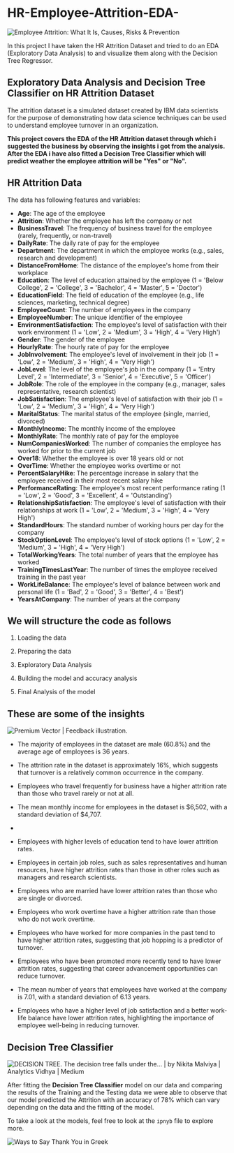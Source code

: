 ﻿# HR-Employee-Attrition-EDA-

![Employee Attrition: What It Is, Causes, Risks & Prevention](https://www.teamly.com/blog/wp-content/uploads/2022/06/Types-of-Employee-Attrition.png)

In this project I have taken the HR Attrition Dataset and tried to do an EDA (Exploratory Data Analysis) to and visualize them along with the Decision Tree Regressor.

## Exploratory Data Analysis and  Decision Tree Classifier on HR Attrition Dataset

The attrition dataset is a simulated dataset created by IBM data scientists for the purpose of demonstrating how data science techniques can be used to understand employee turnover in an organization.

**This project covers the EDA of the HR Attrition dataset through which i suggested the business by observing the insights i got from the analysis. After the EDA i have also fitted a Decision Tree Classifier which will predict weather the employee attrition will be "Yes" or "No".**

## HR Attrition Data

The data has following features and variables:

-   **Age**: The age of the employee
-   **Attrition**: Whether the employee has left the company or not
-   **BusinessTravel**: The frequency of business travel for the employee (rarely, frequently, or non-travel)
-   **DailyRate**: The daily rate of pay for the employee
-   **Department**: The department in which the employee works (e.g., sales, research and development)
-   **DistanceFromHome**: The distance of the employee's home from their workplace
-   **Education**: The level of education attained by the employee (1 = 'Below College', 2 = 'College', 3 = 'Bachelor', 4 = 'Master', 5 = 'Doctor')
-   **EducationField**: The field of education of the employee (e.g., life sciences, marketing, technical degree)
-   **EmployeeCount**: The number of employees in the company
-   **EmployeeNumber**: The unique identifier of the employee
-   **EnvironmentSatisfaction**: The employee's level of satisfaction with their work environment (1 = 'Low', 2 = 'Medium', 3 = 'High', 4 = 'Very High')
-   **Gender**: The gender of the employee
-   **HourlyRate**: The hourly rate of pay for the employee
-   **JobInvolvement**: The employee's level of involvement in their job (1 = 'Low', 2 = 'Medium', 3 = 'High', 4 = 'Very High')
-   **JobLevel**: The level of the employee's job in the company (1 = 'Entry Level', 2 = 'Intermediate', 3 = 'Senior', 4 = 'Executive', 5 = 'Officer')
-   **JobRole**: The role of the employee in the company (e.g., manager, sales representative, research scientist)
-   **JobSatisfaction**: The employee's level of satisfaction with their job (1 = 'Low', 2 = 'Medium', 3 = 'High', 4 = 'Very High')
-   **MaritalStatus**: The marital status of the employee (single, married, divorced)
-   **MonthlyIncome**: The monthly income of the employee
-   **MonthlyRate**: The monthly rate of pay for the employee
-   **NumCompaniesWorked**: The number of companies the employee has worked for prior to the current job
-   **Over18**: Whether the employee is over 18 years old or not
-   **OverTime**: Whether the employee works overtime or not
-   **PercentSalaryHike**: The percentage increase in salary that the employee received in their most recent salary hike
-   **PerformanceRating**: The employee's most recent performance rating (1 = 'Low', 2 = 'Good', 3 = 'Excellent', 4 = 'Outstanding')
-   **RelationshipSatisfaction**: The employee's level of satisfaction with their relationships at work (1 = 'Low', 2 = 'Medium', 3 = 'High', 4 = 'Very High')
-   **StandardHours**: The standard number of working hours per day for the company
-   **StockOptionLevel**: The employee's level of stock options (1 = 'Low', 2 = 'Medium', 3 = 'High', 4 = 'Very High')
-   **TotalWorkingYears**: The total number of years that the employee has worked
-   **TrainingTimesLastYear**: The number of times the employee received training in the past year
-   **WorkLifeBalance**: The employee's level of balance between work and personal life (1 = 'Bad', 2 = 'Good', 3 = 'Better', 4 = 'Best')
-   **YearsAtCompany**: The number of years at the company

## We will structure the code as follows

1.  Loading the data
    
2.  Preparing the data
    
3.  Exploratory Data Analysis
    
4.  Building the model and accuracy analysis
    
5.  Final Analysis of the model
    
## These are some of the insights

![Premium Vector | Feedback illustration.](https://img.freepik.com/premium-vector/feedback-illustration_126608-689.jpg?w=2000)

-   The majority of employees in the dataset are male (60.8%) and the average age of employees is 36 years.
-   The attrition rate in the dataset is approximately 16%, which suggests that turnover is a relatively common occurrence in the company.
    
-  Employees who travel frequently for business have a higher attrition rate than those who travel rarely or not at all.
    
 -  The mean monthly income for employees in the dataset is $6,502, with a standard deviation of $4,707.
 - 
-  Employees with higher levels of education tend to have lower attrition rates.
    
-  Employees in certain job roles, such as sales representatives and human resources, have higher attrition rates than those in other roles such as managers and research scientists.
    
-  Employees who are married have lower attrition rates than those who are single or divorced.
    
-   Employees who work overtime have a higher attrition rate than those who do not work overtime.
    
-  Employees who have worked for more companies in the past tend to have higher attrition rates, suggesting that job hopping is a predictor of turnover.
    
-  Employees who have been promoted more recently tend to have lower attrition rates, suggesting that career advancement opportunities can reduce turnover.
    
 -   The mean number of years that employees have worked at the company is 7.01, with a standard deviation of 6.13 years.
 - Employees who have a higher level of job satisfaction and a better work-life balance have lower attrition rates, highlighting the importance of employee well-being in reducing turnover.

## Decision Tree Classifier

![DECISION TREE. The decision tree falls under the… | by Nikita Malviya |  Analytics Vidhya | Medium](https://cdn-images-1.medium.com/fit/t/1600/480/1*7cyzrfuh9hKqz2lZxi_8ug.gif)

After fitting the  **Decision Tree Classifier** model on our data and comparing the results of the Training and the Testing data we were able to observe that our model predicted the Attrition with an accuracy of 78% which can vary depending on the data and the fitting of the model.

To take a look at the models, feel free to look at the  `ipnyb`  file to explore more.

![Ways to Say Thank You in Greek](https://www.greekboston.com/wp-content/uploads/2018/08/Thank-You.jpg)

